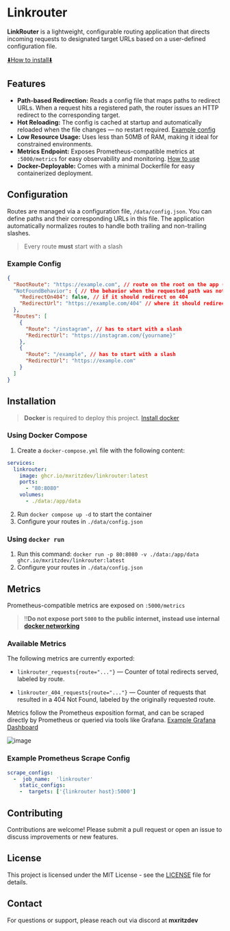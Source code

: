 # Linkrouter
**LinkRouter** is a lightweight, configurable routing application that directs incoming requests to designated target URLs based on a user-defined configuration file.

[⬇️How to install⬇️](#installation)

## Features
 -   **Path-based Redirection:** Reads a config file that maps paths to redirect URLs. When a request hits a registered path, the router issues an HTTP redirect to the corresponding target.
-   **Hot Reloading:** The config is cached at startup and automatically reloaded when the file changes — no restart required. [Example config](#example-config)
-   **Low Resource Usage:** Uses less than 50MB of RAM, making it ideal for constrained environments. 
-   **Metrics Endpoint:** Exposes Prometheus-compatible metrics at `:5000/metrics` for easy observability and monitoring. [How to use](#metrics)
 -   **Docker-Deployable:** Comes with a minimal Dockerfile for easy containerized deployment.

## Configuration
Routes are managed via a configuration file, `/data/config.json`. You can define paths and their corresponding URLs in this file. The application automatically normalizes routes to handle both trailing and non-trailing slashes.
> Every route **must** start with a slash
### Example Config
```json
{
  "RootRoute": "https://example.com", // route on the root on the app (eg: yourdomain.com)
  "NotFoundBehavior": { // the behavior when the requested path was not found in the routes below
    "RedirectOn404": false, // if it should redirect on 404
    "RedirectUrl": "https://example.com/404" // where it should redirect to
  },
  "Routes": [
    {
      "Route": "/instagram", // has to start with a slash
      "RedirectUrl": "https://instagram.com/{yourname}"
    },
    {
      "Route": "/example", // has to start with a slash
      "RedirectUrl": "https://example.com"
    }
  ]
}
```
## Installation
> **Docker** is required to deploy this project. [Install docker](https://docs.docker.com/get-started/)

### Using Docker Compose
1. Create a `docker-compose.yml` file with the following content:

```yaml
services:
  linkrouter:
    image: ghcr.io/mxritzdev/linkrouter:latest
    ports:
      - "80:8080"
    volumes:
      - ./data:/app/data
```
2. Run `docker compose up -d` to start the container
3. Configure your routes in `./data/config.json`
### Using `docker run`
1. Run this command: `docker run -p 80:8080 -v ./data:/app/data ghcr.io/mxritzdev/linkrouter:latest`
2. Configure your routes in `./data/config.json`

## Metrics
Prometheus-compatible metrics are exposed on `:5000/metrics`

> ‼️**Do not expose port `5000` to the public internet, instead use internal [docker networking](https://docs.docker.com/engine/network/)**

### Available Metrics

The following metrics are currently exported:

-   `linkrouter_requests{route="..."}` — Counter of total redirects served, labeled by route.
    
-   `linkrouter_404_requests{route="..."}` — Counter of requests that resulted in a 404 Not Found, labeled by the originally requested route.

    
Metrics follow the Prometheus exposition format, and can be scraped directly by Prometheus or queried via tools like Grafana. [Example Grafana Dashboard](example-grafana-dashboard.json)

![image](.ressources/img/)

### Example Prometheus Scrape Config
```yaml
scrape_configs:
  -  job_name:  'linkrouter'
    static_configs:
    -  targets: ['{linkrouter host}:5000']
```
## Contributing

Contributions are welcome! Please submit a pull request or open an issue to discuss improvements or new features.

## License

This project is licensed under the MIT License - see the [LICENSE](LICENSE) file for details.

##  Contact

For questions or support, please reach out via discord at **mxritzdev**
